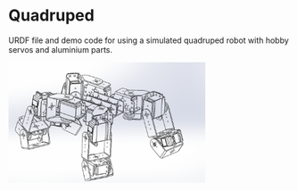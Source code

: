 # Quadruped
URDF file and demo code for using a simulated quadruped robot with hobby servos and aluminium parts. 

<img width=70% src="https://github.com/shepai/Quadruped/blob/main/assets/diagramQuadruped2.png?raw=true">
